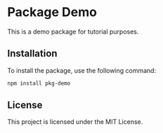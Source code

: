 # Package Demo

This is a demo package for tutorial purposes.

## Installation

To install the package, use the following command:

```bash
npm install pkg-demo
```

## License

This project is licensed under the MIT License.
